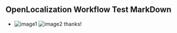 ## OpenLocalization Workflow Test MarkDown
* ![image1](.\88e36b90-b6db-4cdc-9ccf-1af2a664ef06.PNG)   ![image2](.\08792421-70f2-413f-86c5-4a6a18ce2c63.png) 
thanks!